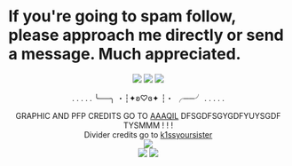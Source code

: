 <h1>If you're going to spam follow, please approach me directly or send a message. Much appreciated.</h1>
<p align="center">
<img src="https://media.discordapp.net/attachments/1013237702587580446/1368275769507184770/Untitled11_20250503201838.png?ex=683e85dc&is=683d345c&hm=ed777f75e5b92eeda026d711dd7ba2423feffd9430c86013841dd5b231a1f551&=&format=webp&quality=lossless&width=352&height=352">
<img src="https://64.media.tumblr.com/868541d6c9568e6eefd77338743024e5/b2b5effe22224ecb-db/s2048x3072/8105425b451b80fdfcc21943d0bb981c7c0f24ef.pnj">
<img src="https://media.discordapp.net/attachments/1368262904117198900/1368263089257975858/Untitled151_20250503061120.png?ex=683e7a0d&is=683d288d&hm=8b350974e78f9a3ba34a5bd59c0458351f7aa0327f9d30d330c4bf0f8c19e392&=&format=webp&quality=lossless&width=846&height=846">
<div align="center"

. . . . . ╰──╮ ・┆✦ʚ♡ɞ✦ ┆・ ╭──╯ . . . . .

GRAPHIC AND PFP CREDITS GO TO [AAAQIL](https://www.tumblr.com/aaaqil/782408657534107648/hi-uhmuhmuhm-i-saw-some-of-your-stuff-and-and-they) DFSGDFSGYGDFYUYSGDF TYSMMM ! ! !<br>
Divider credits go to [k1ssyoursister](https://www.tumblr.com/k1ssyoursister/733476892754214912/pretty-moon-dividers-please-heart-reblog-and)<br>
<img src="https://64.media.tumblr.com/868541d6c9568e6eefd77338743024e5/b2b5effe22224ecb-db/s2048x3072/8105425b451b80fdfcc21943d0bb981c7c0f24ef.pnj"><br>
<img src="https://media.discordapp.net/attachments/1013237702587580446/1368274575590162522/Untitled9_20250503201348.png?ex=683e84c0&is=683d3340&hm=9754df192f2c14c488d85b194902e1e8be1230273b6d4f6d83adcb7535548d5b&=&format=webp&quality=lossless&width=407&height=352">
<img src="https://media.discordapp.net/attachments/1013237702587580446/1368272348729442446/Untitled9_20250503200519.png?ex=683e82ad&is=683d312d&hm=4d74769a530333a18160d9a85362422d54f4a2a66fec4be93ca01b6acf861cca&=&format=webp&quality=lossless&width=407&height=352">
